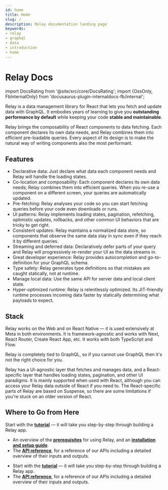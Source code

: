 ```yaml
---
id: home
title: Home
slug: /
description: Relay documentation landing page
keywords:
- relay
- graphql
- data
- introduction
- home
---
```


# Relay Docs

import DocsRating from '@site/src/core/DocsRating';
import {OssOnly, FbInternalOnly} from 'docusaurus-plugin-internaldocs-fb/internal';

Relay is a data management library for React that lets you fetch and update data with GraphQL. It embodies years of learning to give you **outstanding performance by default** while keeping your code **stable and maintainable**.

Relay brings the composability of React components to data fetching. Each component declares its own data needs, and Relay combines them into efficient pre-loadable queries. Every aspect of its design is to make the natural way of writing components also the most performant.

## Features

* Declarative data: Just declare what data each component needs and Relay will handle the loading states.
* Co-location and composability: Each component declares its own data needs; Relay combines them into efficient queries. When you re-use a component on a different screen, your queries are automatically updated.
* Pre-fetching: Relay analyses your code so you can start fetching queries before your code even downloads or runs.
* UI patterns: Relay implements loading states, pagination, refetching, optimistic updates, rollbacks, and other common UI behaviors that are tricky to get right.
* Consistent updates: Relay maintains a normalized data store, so components that observe the same data stay in sync even if they reach it by different queries.
* Streaming and deferred data: Declaratively defer parts of your query and Relay will progressively re-render your UI as the data streams in.
* Great developer experience: Relay provides autocompletion and go-to-definition for your GraphQL schema.
* Type safety: Relay generates type definitions so that mistakes are caught statically, not at runtime.
* Manage local data: Use the same API for server data and local client state.
* Hyper-optimized runtime: Relay is relentlessly optimized. Its JIT-friendly runtime processes incoming data faster by statically determining what payloads to expect.

## Stack

Relay works on the Web and on React Native — it is used extensively at Meta in both environments. It is framework-agnostic and works with Next, React Router, Create React App, etc. It works with both TypeScript and Flow.

Relay is completely tied to GraphQL, so if you cannot use GraphQL then it's not the right choice for you.

Relay has a UI-agnostic layer that fetches and manages data, and a React-specific layer that handles loading states, pagination, and other UI paradigms. It is mainly supported when used with React, although you can access your Relay data outside of React if you need to. The React-specific parts of Relay are based on Suspense, so there are some limitations if you're stuck on an older version of React.

## Where to Go from Here

<OssOnly>

<div class="bigCallToAction">
Start with the <strong><a href="tutorial/intro/">tutorial</a></strong> — it will take you step-by-step through building a Relay app.
</div>


- An overview of the **[prerequisites](./getting-started/prerequisites/)** for using Relay, and an **[installation and setup guide](./getting-started/installation-and-setup/)**.
- The **[API reference](./api-reference/relay-environment-provider/)**, for a reference of our APIs including a detailed overview of their inputs and outputs.

</OssOnly>

<FbInternalOnly>

- Start with the **[tutorial](./tutorial/intro/)** — it will take you step-by-step through building a Relay app.
- The **[API reference](./api-reference/relay-environment-provider/)**, for a reference of our APIs including a detailed overview of their inputs and outputs.

</FbInternalOnly>

<DocsRating />
